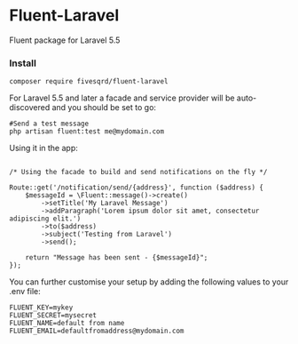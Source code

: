 # Fluent-Laravel
Fluent package for Laravel 5.5

### Install ###
```
composer require fivesqrd/fluent-laravel
```

For Laravel 5.5 and later a facade and service provider will be auto-discovered and you should be set to go:

```
#Send a test message
php artisan fluent:test me@mydomain.com
```

Using it in the app: 

```

/* Using the facade to build and send notifications on the fly */

Route::get('/notification/send/{address}', function ($address) {
    $messageId = \Fluent::message()->create()
        ->setTitle('My Laravel Message')
        ->addParagraph('Lorem ipsum dolor sit amet, consectetur adipiscing elit.')
        ->to($address)
        ->subject('Testing from Laravel')
        ->send();

    return "Message has been sent - {$messageId}";
});
```

You can further customise your setup by adding the following values to your .env file:

```
FLUENT_KEY=mykey
FLUENT_SECRET=mysecret
FLUENT_NAME=default from name 
FLUENT_EMAIL=defaultfromaddress@mydomain.com
```
